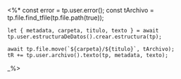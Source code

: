 <%*
    const error = tp.user.error();
    const tArchivo = tp.file.find_tfile(tp.file.path(true));

    let { metadata, carpeta, titulo, texto } = await tp.user.estructuraDeDatos().crear.estructura(tp);

    await tp.file.move(`${carpeta}/${titulo}`, tArchivo);
    tR += tp.user.archivo().texto(tp, metadata, texto);
_%>